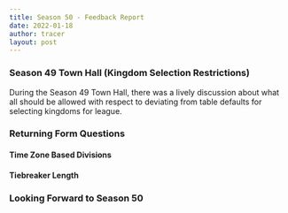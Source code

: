 ```yaml
---
title: Season 50 - Feedback Report
date: 2022-01-18
author: tracer
layout: post
---
```



### Season 49 Town Hall (Kingdom Selection Restrictions)

During the Season 49 Town Hall, there was a lively discussion about what all should be allowed with respect to deviating from table defaults for selecting kingdoms for league. 

### Returning Form Questions

#### Time Zone Based Divisions

#### Tiebreaker Length

### Looking Forward to Season 50